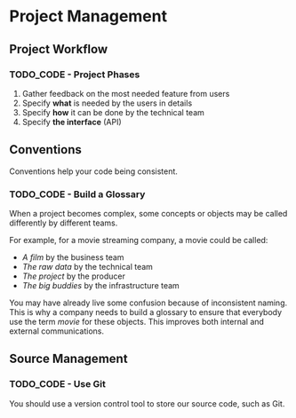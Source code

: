 # Project Management

## Project Workflow

### TODO_CODE - Project Phases

1. Gather feedback on the most needed feature from users
1. Specify __what__ is needed by the users in details
1. Specify __how__ it can be done by the technical team
1. Specify __the interface__ (API)

## Conventions

Conventions help your code being consistent.

### TODO_CODE - Build a Glossary

When a project becomes complex, some concepts or objects may be called differently by different teams.

For example, for a movie streaming company, a movie could be called:

- _A film_ by the business team
- _The raw data_ by the technical team
- _The project_ by the producer
- _The big buddies_ by the infrastructure team

You may have already live some confusion because of inconsistent naming.
This is why a company needs to build a glossary to ensure that everybody use the term _movie_ for these objects.
This improves both internal and external communications.

## Source Management

### TODO_CODE - Use Git

You should use a version control tool to store our source code, such as Git.
